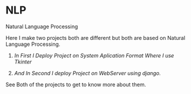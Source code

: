 # NLP
Natural Language Processing

Here I make two projects both are different but both are based on Natural Language Processing.

1) *In First I Deploy Project on System Aplication Format Where I use Tkinter*

2) *And In Second I deploy Project on WebServer using django.*

See Both of the projects to get to know more about them.
